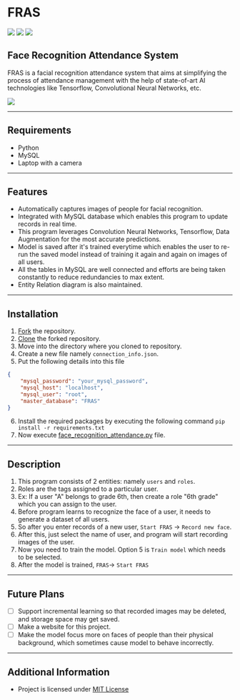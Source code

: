 # FRAS

![](https://img.shields.io/badge/TensorFlow-FF6F00?style=for-the-badge&logo=tensorflow&logoColor=white)
![](https://img.shields.io/badge/Keras-FF0000?style=for-the-badge&logo=keras&logoColor=white)
![](https://img.shields.io/badge/MySQL-005C84?style=for-the-badge&logo=mysql&logoColor=white)


## Face Recognition Attendance System

FRAS is a facial recognition attendance system that aims at simplifying the process of attendance management with the help of state-of-art AI technologies like Tensorflow, Convolutional Neural Networks, etc.

<img src = "https://149695847.v2.pressablecdn.com/wp-content/uploads/2020/10/face.jpg">

---

## Requirements

- Python
- MySQL
- Laptop with a camera

---

## Features

- Automatically captures images of people for facial recognition.
- Integrated with MySQL database which enables this program to update records in real time.
- This program leverages Convolution Neural Networks, Tensorflow, Data Augmentation for the most accurate predictions.
- Model is saved after it's trained everytime which enables the user to re-run the saved model instead of training it again and again on images of all users.
- All the tables in MySQL are well connected and efforts are being taken constantly to reduce redundancies to max extent.
- Entity Relation diagram is also maintained.

---

## Installation

1. [Fork](https://docs.github.com/en/get-started/quickstart/fork-a-repo) the repository.
2. [Clone](https://docs.github.com/en/repositories/creating-and-managing-repositories/cloning-a-repository) the forked repository.
3. Move into the directory where you cloned to repository.
4. Create a new file namely `connection_info.json`.
5. Put the following details into this file

```json
{
    "mysql_password": "your_mysql_password",
    "mysql_host": "localhost",
    "mysql_user": "root",
    "master_database": "FRAS"
}
```

6. Install the required packages by executing the following command `pip install -r requirements.txt`
7. Now execute [face_recognition_attendance.py](face_recognition_attendance.py) file.

---

## Description

1. This program consists of 2 entities: namely `users` and `roles`.
2. Roles are the tags assigned to a particular user.
3. Ex: If a user "A" belongs to grade 6th, then create a role "6th grade" which you can assign to the user.
4. Before program learns to recognize the face of a user, it needs to generate a dataset of all users.
5. So after you enter records of a new user, `Start FRAS` -> `Record new face`.
6. After this, just select the name of user, and program will start recording images of the user.
7. Now you need to train the model. Option 5 is `Train model` which needs to be selected.
8. After the model is trained, `FRAS`-> `Start FRAS`

---

## Future Plans

- [ ] Support incremental learning so that recorded images may be deleted, and storage space may get saved.
- [ ] Make a website for this project.
- [ ] Make the model focus more on faces of people than their physical background, which sometimes cause model to behave incorrectly.

---

## Additional Information

- Project is licensed under [MIT License](./LICENSE)